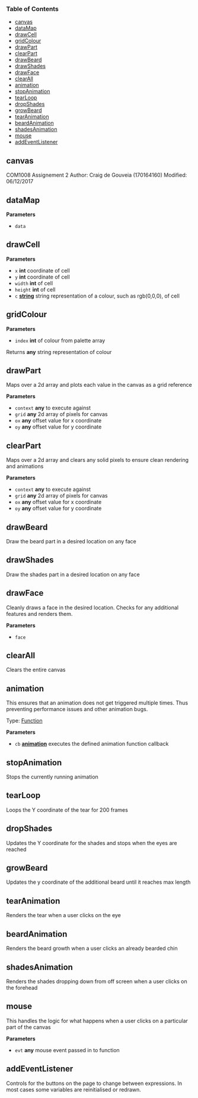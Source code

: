<!-- Generated by documentation.js. Update this documentation by updating the source code. -->

### Table of Contents

-   [canvas](#canvas)
-   [dataMap](#datamap)
-   [drawCell](#drawcell)
-   [gridColour](#gridcolour)
-   [drawPart](#drawpart)
-   [clearPart](#clearpart)
-   [drawBeard](#drawbeard)
-   [drawShades](#drawshades)
-   [drawFace](#drawface)
-   [clearAll](#clearall)
-   [animation](#animation)
-   [stopAnimation](#stopanimation)
-   [tearLoop](#tearloop)
-   [dropShades](#dropshades)
-   [growBeard](#growbeard)
-   [tearAnimation](#tearanimation)
-   [beardAnimation](#beardanimation)
-   [shadesAnimation](#shadesanimation)
-   [mouse](#mouse)
-   [addEventListener](#addeventlistener)

## canvas

COM1008 Assignement 2
Author: Craig de Gouveia (170164160)
Modified: 06/12/2017

## dataMap

**Parameters**

-   `data`  

## drawCell

**Parameters**

-   `x` **int** coordinate of cell
-   `y` **int** coordinate of cell
-   `width` **int** of cell
-   `height` **int** of cell
-   `c` **[string](https://developer.mozilla.org/docs/Web/JavaScript/Reference/Global_Objects/String)** string representation of a colour, such as rgb(0,0,0), of cell

## gridColour

**Parameters**

-   `index` **int** of colour from palette array

Returns **any** string representation of colour

## drawPart

Maps over a 2d array and plots each value in the canvas as a grid reference

**Parameters**

-   `context` **any** to execute against
-   `grid` **any** 2d array of pixels for canvas
-   `ox` **any** offset value for x coordinate
-   `oy` **any** offset value for y coordinate

## clearPart

Maps over a 2d array and clears any solid pixels to ensure clean rendering and animations

**Parameters**

-   `context` **any** to execute against
-   `grid` **any** 2d array of pixels for canvas
-   `ox` **any** offset value for x coordinate
-   `oy` **any** offset value for y coordinate

## drawBeard

Draw the beard part in a desired location on any face

## drawShades

Draw the shades part in a desired location on any face

## drawFace

Cleanly draws a face in the desired location. Checks for any additional features and renders them.

**Parameters**

-   `face`  

## clearAll

Clears the entire canvas

## animation

This ensures that an animation does not get triggered multiple times. 
Thus preventing performance issues and other animation bugs.

Type: [Function](https://developer.mozilla.org/docs/Web/JavaScript/Reference/Statements/function)

**Parameters**

-   `cb` **[animation](#animation)** executes the defined animation function callback

## stopAnimation

Stops the currently running animation

## tearLoop

Loops the Y coordinate of the tear for 200 frames

## dropShades

Updates the Y coordinate for the shades and stops when the eyes are reached

## growBeard

Updates the y coordinate of the additional beard until it reaches max length

## tearAnimation

Renders the tear when a user clicks on the eye

## beardAnimation

Renders the beard growth when a user clicks an already bearded chin

## shadesAnimation

Renders the shades dropping down from off screen when a user clicks on the forehead

## mouse

This handles the logic for what happens when a user clicks on a particular part of the canvas

**Parameters**

-   `evt` **any** mouse event passed in to function

## addEventListener

Controls for the buttons on the page to change between expressions.
In most cases some variables are reinitialised or redrawn.

